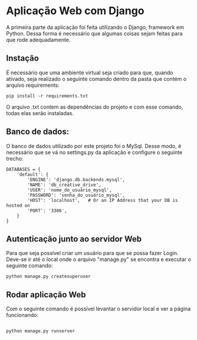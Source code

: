 # Aplicação Web com Django

A primeira parte da aplicação foi feita utilizando o Django, framework em Python. Dessa forma é necessário que algumas coisas sejam feitas para que rode adequadamente.

## Instação

É necessário que uma ambiente virtual seja criado para que, quando ativado, seja realizado o seguinte comando dentro da pasta que contém o arquivo requirements:
```
pip install -r requirements.txt
```
O arquivo .txt contem as dependências do projeto e com esse comando, todas elas serão instaladas.

## Banco de dados:

O banco de dados utilizado por este projeto foi o MySql. Desse modo, é necessário que se vá no settings.py da aplicação e configure o seguinte trecho:

```
DATABASES = {
    'default': {
        'ENGINE': 'django.db.backends.mysql',
        'NAME': 'db_creative_drive',
        'USER': 'nome_do_usuário_mysql',
        'PASSWORD': 'senha_do_usuário_mysql',
        'HOST': 'localhost',   # Or an IP Address that your DB is hosted on
        'PORT': '3306',
    }
}
```

## Autenticação junto ao servidor Web

Para que seja possível criar um usuário para que se possa fazer Login. Deve-se ir até o local onde o arquivo "manage.py" se encontra e executar o seguinte comando:
```
python manage.py createsuperuser

```

## Rodar aplicação Web

Com o seguinte comando é possível levantar o servidor local e ver a página funcionando:

```

python manage.py runserver

```


